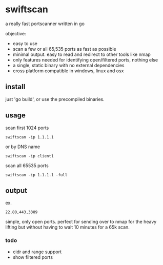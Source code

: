 # swiftscan
a really fast portscanner written in go

objective:
- easy to use
- scan a few or all 65,535 ports as fast as possible
- minimal output. easy to read and redirect to other tools like nmap
- only features needed for identifying open/filtered ports, nothing else
- a single, static binary with no external dependencies
- cross platform compatible in windows, linux and osx

## install
just 'go build', or use the precompiled binaries.

## usage

scan first 1024 ports
```
swiftscan -ip 1.1.1.1
```
or by DNS name

```
swiftscan -ip client1

```

scan all 65535 ports
```
swiftscan -ip 1.1.1.1 -full
```

## output
ex.
```
22,80,443,3389
```
simple, only open ports. perfect for sending over to nmap for the heavy lifting but without having to wait 10 minutes for a 65k scan.

### todo
- cidr and range support
- show filtered ports
